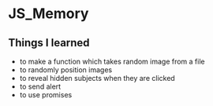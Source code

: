 # JS_Memory

## Things I learned

- to make a function which takes random image from a file
- to randomly position images
- to reveal hidden subjects when they are clicked
- to send alert
- to use promises  
